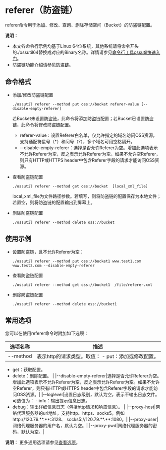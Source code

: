 # referer（防盗链）

referer命令用于添加、修改、查询、删除存储空间（Bucket）的防盗链配置。

**说明：**

-   本文各命令行示例均基于Linux 64位系统，其他系统请将命令开头的./ossutil64替换成对应的Binary名称。详情请参见[命令行工具ossutil快速入门](/cn.zh-CN/快速入门/命令行工具ossutil快速入门.md)。
-   防盗链功能介绍请参见[防盗链](/cn.zh-CN/开发指南/数据安全/防盗链.md)。

## 命令格式

-   添加/修改防盗链配置

    ```
    ./ossutil referer --method put oss://bucket referer-value [--disable-empty-referer]
    ```

    若Bucket未设置防盗链，此命令将添加防盗链配置；若Bucket已设置防盗链，此命令将修改防盗链配置。

    -   referer-value：设置Referer白名单，仅允许指定的域名访问OSS资源。支持通配符星号（\*）和问号（?），多个域名可用空格隔开。
    -   --disable-empty-referer：选择是否允许Referer为空。增加此选项表示不允许Referer为空，反之表示允许Referer为空。如果不允许空Referer，则只有HTTP或HTTPS header中包含Referer字段的请求才能访问OSS资源。
-   查看防盗链配置

    ```
    ./ossutil referer --method get oss://bucket  [local_xml_file]
    ```

    local\_xml\_file为文件路径参数。若填写，则将防盗链的配置保存为本地文件；若置空，则将防盗链的配置输出到屏幕上。

-   删除防盗链配置

    ```
    ./ossutil referer --method delete oss://bucket
    ```


## 使用示例

-   设置防盗链，且不允许Referer为空：

    ```
    ./ossutil referer --method put oss://bucket1 www.test1.com www.test2.com --disable-empty-referer
    ```

-   查看防盗链配置

    ```
    ./ossutil referer --method get oss://bucket1  /file/referer.xml
    ```

-   删除防盗链配置

    ```
    ./ossutil referer --method delete oss://bucket1
    ```


## 常用选项

您可以在使用referer命令时附加如下选项：

|选项名称|描述|
|----|--|
|--method|表示http的请求类型。取值： -   put：添加或修改配置。
-   get：获取配置。
-   delete：删除配置。 |
|--disable-empty-referer|选择是否允许Referer为空。增加此选项表示不允许Referer为空，反之表示允许Referer为空。如果不允许空Referer，则只有HTTP或HTTPS header中包含Referer字段的请求才能访问OSS资源。|
|--loglevel|设置日志级别，默认为空，表示不输出日志文件。可选值为： -   info：输出提示信息日志。
-   debug：输出详细信息日志（包括http请求和响应信息）。 |
|--proxy-host|网络代理服务器的url地址，支持http、https、socks5。例如http://120.79.\*\*.\*\*:3128、 socks5://120.79.\*\*.\*\*:1080。|
|--proxy-user|网络代理服务器的用户名，默认为空。|
|--proxy-pwd|网络代理服务器的密码，默认为空。|

**说明：** 更多通用选项请参见[查看选项](/cn.zh-CN/常用工具/命令行工具ossutil/查看选项.md)。

